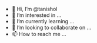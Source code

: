 - 👋 Hi, I’m @tanishol
- 👀 I’m interested in ...
- 🌱 I’m currently learning ...
- 💞️ I’m looking to collaborate on ...
- 📫 How to reach me ...

<!---
tanishol/tanishol is a ✨ special ✨ repository because its `README.md` (this file) appears on your GitHub profile.
You can click the Preview link to take a look at your changes.
--->
